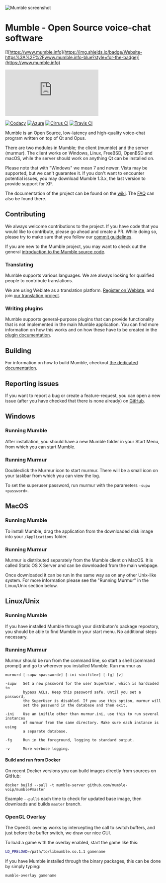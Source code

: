 ![Mumble screenshot](screenshots/Mumble.png)

# Mumble - Open Source voice-chat software 

[![https://www.mumble.info](https://img.shields.io/badge/Website-https%3A%2F%2Fwww.mumble.info-blue?style=for-the-badge)](https://www.mumble.info)

[![#mumble:matrix.org](https://img.shields.io/matrix/mumble:matrix.org?label=%23mumble:matrix.org&style=for-the-badge)](https://matrix.to/#/#mumble:matrix.org)

[![Codacy](https://img.shields.io/codacy/grade/262a5e20c83a40599050e22e700d8a3e?label=Codacy&style=for-the-badge)](https://app.codacy.com/manual/mumble-voip/mumble)
[![Azure](https://img.shields.io/azure-devops/build/Mumble-VoIP/c819eb06-7b22-4ef3-bbcd-860094454eb3/1?label=Azure&style=for-the-badge)](https://dev.azure.com/Mumble-VoIP/Mumble)
[![Cirrus CI](https://img.shields.io/cirrus/github/mumble-voip/mumble?label=Cirrus%20CI&style=for-the-badge)](https://cirrus-ci.com/github/mumble-voip/mumble)
[![Travis CI](https://img.shields.io/travis/com/mumble-voip/mumble?label=Travis%20CI&style=for-the-badge)](https://travis-ci.com/mumble-voip/mumble)

Mumble is an Open Source, low-latency and high-quality voice-chat program
written on top of Qt and Opus.

There are two modules in Mumble; the client (mumble) and the server (murmur).
The client works on Windows, Linux, FreeBSD, OpenBSD and macOS,
while the server should work on anything Qt can be installed on.

Please note that with "Windows" we mean 7 and newer.
Vista may be supported, but we can't guarantee it.
If you don't want to encounter potential issues, you may download Mumble 1.3.x,
the last version to provide support for XP.

The documentation of the project can be found on the [wiki](https://wiki.mumble.info/wiki/Main_Page). The
[FAQ](https://wiki.mumble.info/wiki/FAQ/English) can also be found there.


## Contributing

We always welcome contributions to the project. If you have code that you would like to contribute, please go ahead and create a PR. While doing so,
please try to make sure that you follow our [commit guidelines](COMMIT_GUIDELINES.md).

If you are new to the Mumble project, you may want to check out the general [introduction to the Mumble source code](docs/dev/TheMumbleSourceCode.md).

### Translating

Mumble supports various languages. We are always looking for qualified people to contribute translations.

We are using Weblate as a translation platform. [Register on Weblate](https://hosted.weblate.org/accounts/register/), and join [our translation project](https://hosted.weblate.org/projects/mumble/).

### Writing plugins

Mumble supports general-purpose plugins that can provide functionality that is not implemented in the main Mumble application. You can find more
information on how this works and on how these have to be created in the [plugin documentation](docs/dev/plugins/README.md).

## Building

For information on how to build Mumble, checkout [the dedicated documentation](docs/dev/build-instructions/README.md).


## Reporting issues

If you want to report a bug or create a feature-request, you can open a new issue (after you have checked that there is none already) on
[GitHub](https://github.com/mumble-voip/mumble/issues/new/choose).


## Windows

### Running Mumble

After installation, you should have a new Mumble folder in your
Start Menu, from which you can start Mumble.

### Running Murmur

Doubleclick the Murmur icon to start murmur. There will be a small icon on your
taskbar from which you can view the log.

To set the superuser password, run murmur with the parameters `-supw <password>`.


## MacOS

### Running Mumble

To install Mumble, drag the application from the downloaded
disk image into your `/Applications` folder.

### Running Murmur

Murmur is distributed separately from the Mumble client on MacOS.
It is called Static OS X Server and can be downloaded from the main webpage.

Once downloaded it can be run in the same way as on any other Unix-like system.
For more information please see the "Running Murmur" in the Linux/Unix section below.


## Linux/Unix

### Running Mumble

If you have installed Mumble through your distributon's package
repostory, you should be able to find Mumble in your start menu. No
additional steps necessary.

### Running Murmur

Murmur should be run from the command line, so start a shell (command prompt)
and go to wherever you installed Mumble. Run murmur as

```
murmurd [-supw <password>] [-ini <inifile>] [-fg] [v]

-supw   Set a new password for the user SuperUser, which is hardcoded to
        bypass ACLs. Keep this password safe. Until you set a password,
        the SuperUser is disabled. If you use this option, murmur will
        set the password in the database and then exit.

-ini    Use an inifile other than murmur.ini, use this to run several instances
        of murmur from the same directory. Make sure each instance is using
        a separate database.

-fg     Run in the foreground, logging to standard output.

-v      More verbose logging.
```

#### Build and run from Docker

On recent Docker versions you can build images directly from sources on GitHub:
```
docker build --pull -t mumble-server github.com/mumble-voip/mumble#master
```
Example `--pull`s each time to check for updated base image, then downloads and builds `master` branch.

### OpenGL Overlay

The OpenGL overlay works by intercepting the call to switch buffers, and just
before the buffer switch, we draw our nice GUI.

To load a game with the overlay enabled, start the game like this:
```bash
LD_PRELOAD=/path/to/libmumble.so.1.1 gamename
```

If you have Mumble installed through the binary packages, this can be done by
simply typing:
```bash
mumble-overlay gamename
```
